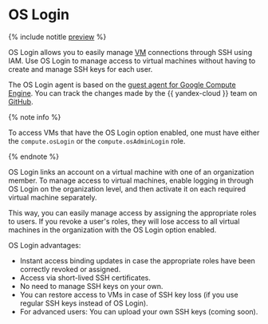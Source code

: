 # OS Login

{% include notitle [preview](../../_includes/note-preview-by-request.md) %}

OS Login allows you to easily manage [VM](../../compute/concepts/vm.md) connections through SSH using IAM. Use OS Login to manage access to virtual machines without having to create and manage SSH keys for each user.

The OS Login agent is based on the [guest agent for Google Compute Engine](https://github.com/GoogleCloudPlatform/guest-agent). You can track the changes made by the {{ yandex-cloud }} team on [GitHub](https://github.com/yandex-cloud/yandex-cloud-guest-agent).

{% note info %}

To access VMs that have the OS Login option enabled, one must have either the `compute.osLogin` or the `compute.osAdminLogin` role.

{% endnote %}

OS Login links an account on a virtual machine with one of an organization member. To manage access to virtual machines, enable logging in through OS Login on the organization level, and then activate it on each required virtual machine separately.

This way, you can easily manage access by assigning the appropriate roles to users. If you revoke a user's roles, they will lose access to all virtual machines in the organization with the OS Login option enabled.

OS Login advantages:

* Instant access binding updates in case the appropriate roles have been correctly revoked or assigned.
* Access via short-lived SSH certificates.
* No need to manage SSH keys on your own.
* You can restore access to VMs in case of SSH key loss (if you use regular SSH keys instead of OS Login).
* For advanced users: You can upload your own SSH keys (coming soon).
